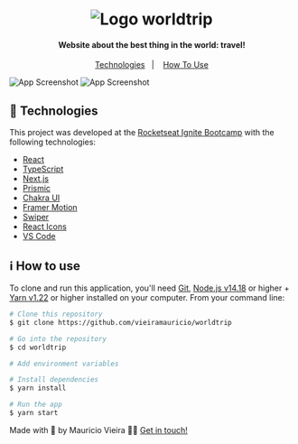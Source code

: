 <h1 align="center">
    <img alt="Logo worldtrip" src="https://res.cloudinary.com/dg5pzm35l/image/upload/v1645058173/worldtrip-logo_urpbfh.png" />
    <br>

</h1>

<h4 align="center">
  Website about the best thing in the world: travel!
</h4>

<p align="center">
  <a href="#-technologies">Technologies</a>&nbsp;&nbsp;&nbsp;|&nbsp;&nbsp;&nbsp;
  <a href="#ℹ%EF%B8%8F-how-to-use">How To Use</a>
</p>

![App Screenshot](https://res.cloudinary.com/dg5pzm35l/image/upload/v1645058173/worldtrip-1_zwd6dq.png)
![App Screenshot](https://res.cloudinary.com/dg5pzm35l/image/upload/v1645058174/worldtrip-2_shajth.png)


## 🚀 Technologies

This project was developed at the [Rocketseat Ignite Bootcamp](https://www.rocketseat.com.br/ignite) with the following technologies:

-  [React](https://reactjs.org/)
-  [TypeScript](https://www.typescriptlang.org/)
-  [Next.js](https://nextjs.org/)
-  [Prismic](https://prismic.io/)
-  [Chakra UI](https://chakra-ui.com/)
-  [Framer Motion](https://www.framer.com/motion/)
-  [Swiper](https://swiperjs.com/)
-  [React Icons](https://react-icons.github.io/react-icons/)
-  [VS Code](https://code.visualstudio.com/)

## ℹ️ How to use

To clone and run this application, you'll need [Git](https://git-scm.com), [Node.js v14.18](https://nodejs.org/en/) or higher + [Yarn v1.22](https://yarnpkg.com/) or higher installed on your computer. From your command line:

  ```bash
  # Clone this repository
  $ git clone https://github.com/vieiramauricio/worldtrip

  # Go into the repository
  $ cd worldtrip

  # Add environment variables

  # Install dependencies
  $ yarn install

  # Run the app
  $ yarn start
  ```

Made with 💛 by Mauricio Vieira 👋🏼 [Get in touch!](https://www.linkedin.com/in/vieira-mauricio/)
